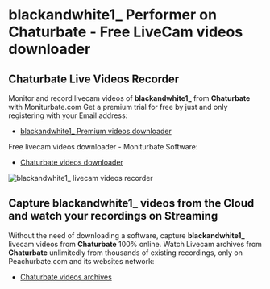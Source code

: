 # blackandwhite1_ Performer on Chaturbate - Free LiveCam videos downloader

## Chaturbate Live Videos Recorder

Monitor and record livecam videos of **blackandwhite1_** from **Chaturbate** with Moniturbate.com
Get a premium trial for free by just and only registering with your Email address:
* [blackandwhite1_ Premium videos downloader](https://moniturbate.com/request-demo-licence-key.html)

Free livecam videos downloader - Moniturbate Software:
* [Chaturbate videos downloader](https://moniturbate.com/moniturbate-download-software.html)

![blackandwhite1_ livecam videos recorder](https://peachurnet.com/templates/moniturbate-software.png)


## Capture blackandwhite1_ videos from the Cloud and watch your recordings on Streaming

Without the need of downloading a software, capture **blackandwhite1_** livecam videos from **Chaturbate** 100% online.
Watch Livecam archives from **Chaturbate** unlimitedly from thousands of existing recordings, only on Peachurbate.com and its websites network:
* [Chaturbate videos archives](https://peachurnet.com/)